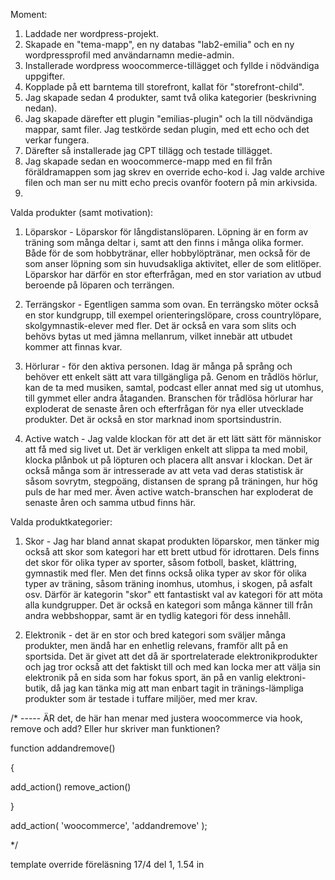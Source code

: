 Moment:

1. Laddade ner wordpress-projekt.
2. Skapade en "tema-mapp", en ny databas "lab2-emilia" och en ny wordpressprofil med användarnamn medie-admin. 
3. Installerade wordpress woocommerce-tillägget och fyllde i nödvändiga uppgifter.
4. Kopplade på ett barntema till storefront, kallat för "storefront-child". 
5. Jag skapade sedan 4 produkter, samt två olika kategorier (beskrivning nedan).
6. Jag skapade därefter ett plugin "emilias-plugin" och la till nödvändiga mappar, samt filer. Jag testkörde sedan plugin, med ett echo och det verkar fungera.
7. Därefter så installerade jag CPT tillägg och testade tillägget.
8. Jag skapade sedan en woocommerce-mapp med en fil från föräldramappen som jag skrev en override echo-kod i. Jag valde archive filen och man ser nu mitt echo precis ovanför footern på min arkivsida.
9. 




Valda produkter (samt motivation):

1. Löparskor - Löparskor för långdistanslöparen. Löpning är en form av träning som många deltar i, samt att den finns i många olika former. Både för de som hobbytränar, eller hobbylöptränar, men också för de som anser löpning som sin huvudsakliga aktivitet, eller de som elitlöper. Löparskor har därför en stor efterfrågan, med en stor variation av utbud beroende på löparen och terrängen. 

2. Terrängskor - Egentligen samma som ovan. En terrängsko möter också en stor kundgrupp, till exempel orienteringslöpare, cross countrylöpare, skolgymnastik-elever med fler. Det är också en vara som slits och behövs bytas ut med jämna mellanrum, vilket innebär att utbudet kommer att finnas kvar. 

3. Hörlurar - för den aktiva personen. Idag är många på språng och behöver ett enkelt sätt att vara tillgängliga på. Genom en trådlös hörlur, kan de ta med musiken, samtal, podcast eller annat med sig ut utomhus, till gymmet eller andra åtaganden. Branschen för trådlösa hörlurar har exploderat de senaste åren och efterfrågan för nya eller utvecklade produkter. Det är också en stor marknad inom sportsindustrin.

4. Active watch - Jag valde klockan för att det är ett lätt sätt för människor att få med sig livet ut. Det är verkligen enkelt att slippa ta med mobil, klocka plånbok ut på löpturen och placera allt ansvar i klockan. Det är också många som är intresserade av att veta vad deras statistisk är såsom sovrytm, stegpoäng, distansen de sprang på träningen, hur hög puls de har med mer. Även active watch-branschen har exploderat de senaste åren och samma utbud finns här.


Valda produktkategorier:

1. Skor - Jag har bland annat skapat produkten löparskor, men tänker mig också att skor som kategori har ett brett utbud för idrottaren. Dels finns det skor för olika typer av sporter, såsom fotboll, basket, klättring, gymnastik med fler. Men det finns också olika typer av skor för olika typer av träning, såsom träning inomhus, utomhus, i skogen, på asfalt osv. Därför är kategorin "skor" ett fantastiskt val av kategori för att möta alla kundgrupper. Det är också en kategori som många känner till från andra webbshoppar, samt är en tydlig kategori för dess innehåll. 

2. Elektronik - det är en stor och bred kategori som sväljer många produkter, men ändå har en enhetlig relevans, framför allt på en sportsida. Det är givet att det då är sportrelaterade elektronikprodukter och jag tror också att det faktiskt till och med kan locka mer att välja sin elektronik på en sida som har fokus sport, än på en vanlig elektroni-butik, då jag kan tänka mig att man enbart tagit in tränings-lämpliga produkter som är testade i tuffare miljöer, med mer krav. 




 /* ----- ÄR det, de här han menar med justera woocommerce via hook, 
 remove och add? Eller hur skriver man funktionen?

 function addandremove()

{

add_action()
remove_action()

}

add_action( 'woocommerce', 'addandremove' ); 

*/

template override föreläsning 17/4 del 1, 1.54 in